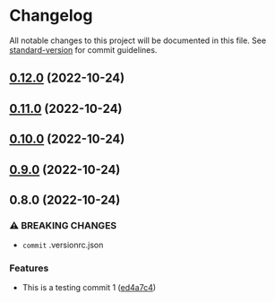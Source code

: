 # Changelog

All notable changes to this project will be documented in this file. See [standard-version](https://github.com/conventional-changelog/standard-version) for commit guidelines.

## [0.12.0](https://github.com/hsnbd/nestjs-turbo-microservice/compare/v0.11.0...v0.12.0) (2022-10-24)

## [0.11.0](https://github.com/hsnbd/nestjs-turbo-microservice/compare/v0.10.0...v0.11.0) (2022-10-24)

## [0.10.0](https://github.com/hsnbd/nestjs-turbo-microservice/compare/v0.9.0...v0.10.0) (2022-10-24)

## [0.9.0](https://github.com/hsnbd/nestjs-turbo-microservice/compare/v0.8.0...v0.9.0) (2022-10-24)

## 0.8.0 (2022-10-24)


### ⚠ BREAKING CHANGES

* `commit` .versionrc.json

### Features

* This is a testing commit 1 ([ed4a7c4](https://github.com/hsnbd/nestjs-turbo-microservice/commits/ed4a7c46e4384d751757c0d8e27c75034abfc44e))
